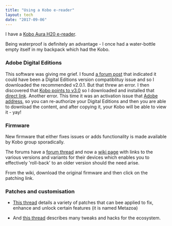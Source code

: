 ```yaml
---
title: "Using a Kobo e-reader"
layout: tech
date: "2017-09-06"
---
```


I have a [Kobo Aura H20 e-reader](https://au.kobobooks.com/products/kobo-aura-h2o).

Being waterproof is definitely an advantage - I once had a water-bottle empty
itself in my backpack which had the Kobo.

### Adobe Digital Editions

This software was giving me grief. I found [a forum post](https://www.mobileread.com/forums/showthread.php?t=288953) that indicated it could have been a Digital Editions version compatiblituy issue and so I downloaded the recommended v2.0.1. But that threw an error. I then discovered that [Kobo points to v3.0](https://www.kobo.com/help/en-US/article/5889/troubleshooting-adobe-digital-editions?products=Adobe%20Digital%20Editions) so I downloaded and installed that [direct link](http://www.adobe.com/support/digitaleditions/downloads.html). Another error. This time it was an activation issue that [Adobe address](https://helpx.adobe.com/digital-editions/kb/activation-errors-adobe-digital-editions.html), so you can re-authorize your Digital Editions and then you are able to download the content, and after copying it, your Kobo will be able to view it - yay!

### Firmware

New firmware that either fixes issues or adds functionality is made available by
Kobo group sporadically.

The forums have a [forum
thread](https://www.mobileread.com/forums/showthread.php?t=283510) and now
a [wiki page](https://wiki.mobileread.com/wiki/Kobo_Firmware_Releases) with
links to the various versions and variants for their devices which enables you
to effectively 'roll-back' to an older version should the need arise.

From the wiki, download the original firmware and then click on the patching
link.

### Patches and customisation

* [This thread](https://www.mobileread.com/forums/showthread.php?t=260100)
  details a variety of patches that can bee applied to fix, enhance and unlock
  certain features (it is named Metazoa)
  
* And [this thread](https://www.mobileread.com/forums/showthread.php?t=217160)
  describes many tweaks and hacks for the ecosystem.
